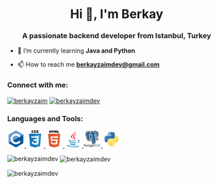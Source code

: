 <h1 align="center">Hi 👋, I'm Berkay</h1>
<h3 align="center">A passionate backend developer from Istanbul, Turkey</h3>

- 🌱 I’m currently learning **Java and Python**

- 📫 How to reach me **berkayzaimdev@gmail.com**

<h3 align="left">Connect with me:</h3>
<p align="left">
<a href="https://linkedin.com/in/berkayzaim" target="blank"><img align="center" src="https://raw.githubusercontent.com/rahuldkjain/github-profile-readme-generator/master/src/images/icons/Social/linked-in-alt.svg" alt="berkayzaim" height="30" width="40" /></a>
<a href="https://www.hackerrank.com/berkayzaimdev" target="blank"><img align="center" src="https://raw.githubusercontent.com/rahuldkjain/github-profile-readme-generator/master/src/images/icons/Social/hackerrank.svg" alt="berkayzaimdev" height="30" width="40" /></a>
</p>

<h3 align="left">Languages and Tools:</h3>
<p align="left"> <a href="https://www.cprogramming.com/" target="_blank" rel="noreferrer"> <img src="https://raw.githubusercontent.com/devicons/devicon/master/icons/c/c-original.svg" alt="c" width="40" height="40"/> </a> <a href="https://www.w3schools.com/css/" target="_blank" rel="noreferrer"> <img src="https://raw.githubusercontent.com/devicons/devicon/master/icons/css3/css3-original-wordmark.svg" alt="css3" width="40" height="40"/> </a> <a href="https://www.w3.org/html/" target="_blank" rel="noreferrer"> <img src="https://raw.githubusercontent.com/devicons/devicon/master/icons/html5/html5-original-wordmark.svg" alt="html5" width="40" height="40"/> </a> <a href="https://www.java.com" target="_blank" rel="noreferrer"> <img src="https://raw.githubusercontent.com/devicons/devicon/master/icons/java/java-original.svg" alt="java" width="40" height="40"/> </a> <a href="https://www.postgresql.org" target="_blank" rel="noreferrer"> <img src="https://raw.githubusercontent.com/devicons/devicon/master/icons/postgresql/postgresql-original-wordmark.svg" alt="postgresql" width="40" height="40"/> </a> <a href="https://www.python.org" target="_blank" rel="noreferrer"> <img src="https://raw.githubusercontent.com/devicons/devicon/master/icons/python/python-original.svg" alt="python" width="40" height="40"/> </a> </p>

<p><img align="left" src="https://github-readme-stats.vercel.app/api/top-langs?username=berkayzaimdev&show_icons=true&theme=dark&locale=en&layout=compact" alt="berkayzaimdev" /></p>

<p>&nbsp;<img align="center" src="https://github-readme-stats.vercel.app/api?username=berkayzaimdev&show_icons=true&theme=dark&locale=en" alt="berkayzaimdev" /></p>

<p><img align="center" src="https://github-readme-streak-stats.herokuapp.com/?user=berkayzaimdev&theme=dark" alt="berkayzaimdev" /></p>
